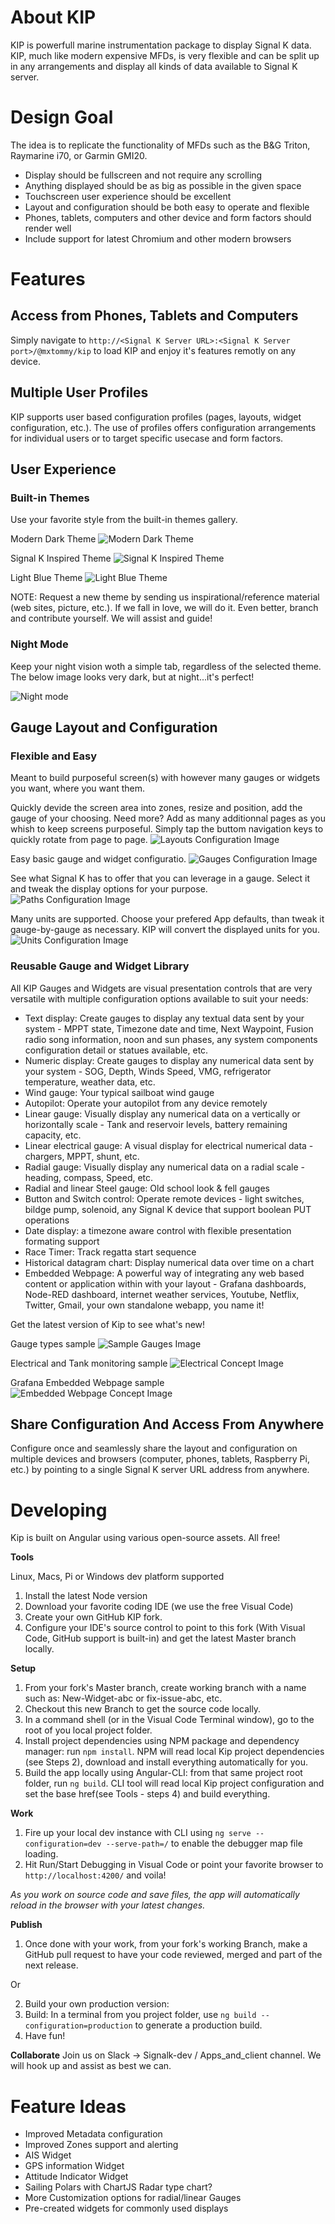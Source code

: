 # About KIP

KIP is powerfull marine instrumentation package to display Signal K data. KIP, much like modern expensive MFDs, is very flexible and can be split up in any arrangements and display all kinds of data available to Signal K server.

# Design Goal

The idea is to replicate the functionality of MFDs such as the B&G Triton, Raymarine i70, or Garmin GMI20.
- Display should be fullscreen and not require any scrolling
- Anything displayed should be as big as possible in the given space
- Touchscreen user experience should be excellent
- Layout and configuration should be both easy to operate and flexible
- Phones, tablets, computers and other device and form factors should render well 
- Include support for latest Chromium and other modern browsers

# Features
## Access from Phones, Tablets and Computers
  Simply navigate to `http://<Signal K Server URL>:<Signal K Server port>/@mxtommy/kip` to load KIP and enjoy it's features remotly on any device.

## Multiple User Profiles
  KIP supports user based configuration profiles (pages, layouts, widget configuration, etc.). The use of profiles offers configuration arrangements for individual users or to target specific usecase and form factors. 

## User Experience
### Built-in Themes
  Use your favorite style from the built-in themes gallery.

  Modern Dark Theme
  ![Modern Dark Theme](./KipSample-1-1024x488.png)
  
  Signal K Inspired Theme
  ![Signal K Inspired Theme](./KipSample-2-1024x488.png)
  
  Light Blue Theme
  ![Light Blue Theme](./KipSample-3-1024x488.png)

  NOTE: Request a new theme by sending us inspirational/reference material (web sites, picture, etc.).
  If we fall in love, we will do it. Even better, branch and contribute yourself. We will assist and guide!

### Night Mode
  Keep your night vision woth a simple tab, regardless of the selected theme. The below image looks very dark, but at night...it's perfect!

  ![Night mode](./KipNightMode-1024x488.png)


## Gauge Layout and Configuration
### Flexible and Easy
  Meant to build purposeful screen(s) with however many gauges or widgets you want, where you want them. 

  Quickly devide the screen area into zones, resize and position, add the gauge of your choosing. Need more? Add as many additionnal pages as you whish to keep screens purposeful. Simply tap the buttom navigation keys to quickly rotate from page to page.
  ![Layouts Configuration Image](./KipWidgetConfig-layout-1024x488.png)
  
  Easy basic gauge and widget configuratio.
  ![Gauges Configuration Image](./KipConfig-display-1024x488.png) 
  
  See what Signal K has to offer that you can leverage in a gauge. Select it and tweak the display options for your purpose.
  ![Paths Configuration Image](./KipWidgetConfig-paths-1024x488.png)
  
  Many units are supported. Choose your prefered App defaults, than tweak it gauge-by-gauge as necessary. KIP will convert the displayed units for you.
  ![Units Configuration Image](./KipConfig-Units-1024x488.png) 

### Reusable Gauge and Widget Library
  All KIP Gauges and Widgets are visual presentation controls that are very versatile with multiple configuration options available to suit your needs:
  - Text display: Create gauges to display any textual data sent by your system - MPPT state, Timezone date and time, Next Waypoint, Fusion radio song information, noon and sun phases, any system components configuration detail or statues available, etc.
  - Numeric display: Create gauges to display any numerical data sent by your system - SOG, Depth, Winds Speed, VMG, refrigerator temperature, weather data, etc.
  - Wind gauge: Your typical sailboat wind gauge
  - Autopilot: Operate your autopilot from any device remotely 
  - Linear gauge: Visually display any numerical data on a vertically or horizontally scale - Tank and reservoir levels, battery remaining capacity, etc.
  - Linear electrical gauge: A visual display for electrical numerical data - chargers, MPPT, shunt, etc.
  - Radial gauge: Visually display any numerical data on a radial scale - heading, compass, Speed, etc.
  - Radial and linear Steel gauge: Old school look & fell gauges
  - Button and Switch control: Operate remote devices - light switches, bildge pump, solenoid, any Signal K device that support boolean PUT operations
  - Date display: a timezone aware control with flexible presentation formating support 
  - Race Timer: Track regatta start sequence
  - Historical datagram chart: Display numerical data over time on a chart
  - Embedded Webpage: A powerful way of integrating any web based content or application within with your layout - Grafana dashboards, Node-RED dashboard, internet weather services, Youtube, Netflix, Twitter, Gmail, your own standalone webapp, you name it!

  Get the latest version of Kip to see what's new!

  Gauge types sample
  ![Sample Gauges Image](./KipGaugeSample1-1024x545.png)
  
  Electrical and Tank monitoring sample 
  ![Electrical Concept Image](./KipGaugeSample2-1024x488.png)

  Grafana Embedded Webpage sample 
  ![Embedded Webpage Concept Image](./KipGaugeSample3-1024x508.png)


## Share Configuration And Access From Anywhere
  Configure once and seamlessly share the layout and configuration on multiple devices and browsers (computer, phones, tablets,
  Raspberry Pi, etc.) by pointing to a single Signal K server URL address from anywhere.

# Developing

Kip is built on Angular using various open-source assets. All free!

**Tools**

Linux, Macs, Pi or Windows dev platform supported
1. Install the latest Node version
2. Download your favorite coding IDE (we use the free Visual Code)
3. Create your own GitHub KIP fork.
4. Configure your IDE's source control to point to this fork (With Visual Code, GitHub support is built-in) and get the latest Master branch locally.

**Setup**
1. From your fork's Master branch, create working branch with a name such as: New-Widget-abc or fix-issue-abc, etc.
2. Checkout this new Branch to get the source code locally.
3. In a command shell (or in the Visual Code Terminal window), go to the root of you local project folder.
4. Install project dependencies using NPM package and dependency manager: run `npm install`. NPM will read local Kip project dependencies (see Steps 2), download and install everything automatically for you.
5. Build the app locally using Angular-CLI: from that same project root folder, run `ng build`. CLI tool will read local Kip project configuration and set the base href(see Tools - steps 4) and build everything.

**Work**
1. Fire up your local dev instance with CLI using `ng serve --configuration=dev --serve-path=/` to enable the debugger map file loading.
2. Hit Run/Start Debugging in Visual Code or point your favorite browser to `http://localhost:4200/` and voila!

*As you work on source code and save files, the app will automatically reload in the browser with your latest changes.*

**Publish**
1. Once done with your work, from your fork's working Branch, make a GitHub pull request to have your code reviewed, merged and part of the next release. 

Or

2. Build your own production version:
  1. Build: In a terminal from you project folder, use `ng build --configuration=production` to generate a production build.
  2. Have fun! 

**Collaborate**
Join us on Slack -> Signalk-dev / Apps_and_client channel. We will hook up and assist as best we can.

# Feature Ideas
 * Improved Metadata configuration
 * Improved Zones support and alerting
 * AIS Widget
 * GPS information Widget
 * Attitude Indicator Widget
 * Sailing Polars with ChartJS Radar type chart?
 * More Customization options for radial/linear Gauges
 * Pre-created widgets for commonly used displays
